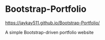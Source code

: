 # Bootstrap-Portfolio

https://jaykay511.github.io/Bootstrap-Portfolio/

A simple Bootstrap-driven portfolio website

